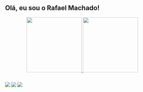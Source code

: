 ## Olá, eu sou o Rafael Machado!
<div align="center">
  <a href="https://github.com/camposrafa">
  <img height="180em" src="https://github-readme-stats.vercel.app/api?username=camposrafa&show_icons=true&theme=radical&include_all_commits=true&count_private=true"/>
  <img height="180em" src="https://github-readme-stats.vercel.app/api/top-langs/?username=camposrafa&layout=compact&langs_count=7&theme=radical"/>
</div>
  
  ##
 
<div> 
  <a href="https://instagram.com/_camposrafa" target="_blank"><img src="https://img.shields.io/badge/-Instagram-%23E4405F?style=for-the-badge&logo=instagram&logoColor=white" target="_blank"></a>
 	<a href="https://twitter.com/camposrafa_" target="_blank"><img src="https://img.shields.io/badge/Twitter-1DA1F2?style=for-the-badge&logo=twitter&logoColor=white" target="_blank"></a>
  <a href = "mailto:campos.rafael77@gmail.com"><img src="https://img.shields.io/badge/-Gmail-%23333?style=for-the-badge&logo=gmail&logoColor=white" target="_blank"></a>
</div>

